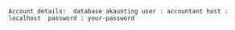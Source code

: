 `
Account details: 
 database akaunting
 user : accountant
 host : localhost 
 password : your-password
 `